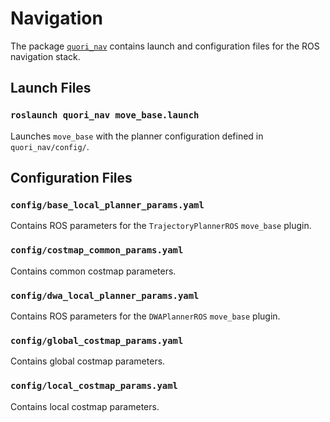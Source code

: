 # Navigation

The package [`quori_nav`](https://github.com/Quori-Robot/quori_ros/tree/master/src/quori_nav)
contains launch and configuration files for the ROS navigation stack.

## Launch Files

### `roslaunch quori_nav move_base.launch`

Launches `move_base` with the planner configuration defined in `quori_nav/config/`.

## Configuration Files

### `config/base_local_planner_params.yaml`

Contains ROS parameters for the `TrajectoryPlannerROS` `move_base` plugin.

### `config/costmap_common_params.yaml`

Contains common costmap parameters.

### `config/dwa_local_planner_params.yaml`

Contains ROS parameters for the `DWAPlannerROS` `move_base` plugin.


### `config/global_costmap_params.yaml`

Contains global costmap parameters.

### `config/local_costmap_params.yaml`

Contains local costmap parameters.
